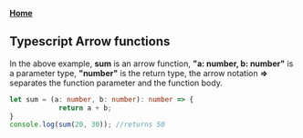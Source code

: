 **[Home](../index.md)**  

## Typescript Arrow functions
In the above example, **sum** is an arrow function, **"a: number, b: number"** is a parameter type, **"number"** is the return type, the arrow notation **=>** separates the function parameter and the function body.
```typescript
let sum = (a: number, b: number): number => {  
            return a + b;  
}  
console.log(sum(20, 30)); //returns 50  
```

